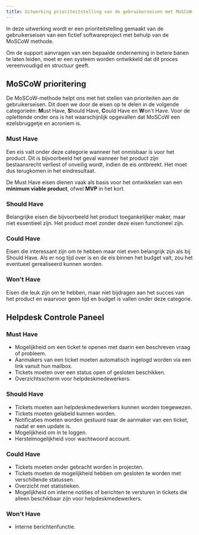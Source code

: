 ```yaml
---
title: Uitwerking prioriteitstelling van de gebruikerseisen met MoSCoW-methode
---
```


In deze uitwerking wordt er een prioriteitstelling gemaakt van de gebruikerseisen van een fictief softwareproject met behulp van de MoSCoW methode.

Om de support aanvragen van een bepaalde onderneming in betere banen te laten leiden, moet er een systeem worden ontwikkeld dat dit proces vereenvoudigd en structuur geeft.

## MoSCoW prioritering

De MoSCoW-methode helpt ons met het stellen van prioriteiten aan de gebruikerseisen. Dit doen we door de eisen op te delen in de volgende categorieën: **M**ust Have, **S**hould Have, **C**ould Have en **W**on't Have. Voor de oplettende onder ons is het waarschijnlijk opgevallen dat MoSCoW een ezelsbruggetje en acroniem is.

### Must Have

Een eis valt onder deze categorie wanneer het onmisbaar is voor het product. Dit is bijvoorbeeld het geval wanneer het product zijn bestaansrecht verliest of onveilig wordt, indien de eis ontbreekt. Het moet dus terugkomen in het eindresultaat.

De Must Have eisen dienen vaak als basis voor het ontwikkelen van een **minimum viable product**, ofwel **MVP** in het kort.

### Should Have

Belangrijke eisen die bijvoorbeeld het product toegankelijker maker, maar niet essentieel zijn. Het product moet zonder deze eisen functioneel zijn.

### Could Have

Eisen die interessant zijn om te hebben maar niet even belangrijk zijn als bij Should Have. Als er nog tijd over is en de eis binnen het budget valt, zou het eventueel gerealiseerd kunnen worden.

### Won't Have

Eisen die leuk zijn om te hebben, maar niet bijdragen aan het succes van het product en waarvoor geen tijd en budget is vallen onder deze categorie.

## Helpdesk Controle Paneel

### Must Have

* Mogelijkheid om een ticket te openen met daarin een beschreven vraag of probleem.
* Aanmakers van een ticket moeten automatisch ingelogd worden via een link vanuit hun mailbox.
* Tickets moeten over een status open of gesloten beschikken.
* Overzichtsscherm voor helpdeskmedewerkers.

### Should Have

* Tickets moeten aan helpdeskmedewerkers kunnen worden toegewezen.
* Tickets moeten gelabeld kunnen worden.
* Notificaties moeten worden gestuurd naar de aanmaker van een ticket, nadat er een update is.
* Mogelijkheid om in te loggen.
* Herstelmogelijkheid voor wachtwoord account.


### Could Have

* Tickets moeten onder gebracht worden in projecten.
* Tickets moeten de mogelijkheid hebben om gesloten te worden met verschillende statussen.
* Overzicht met statistieken.
* Mogelijkheid om interne notities of berichten te versturen in tickets die alleen beschikbaar zijn voor helpdeskmedewerkers.

### Won't Have

* Interne berichtenfunctie.